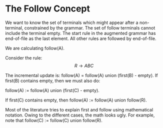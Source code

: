 # The Follow Concept

We want to know the set of terminals which might appear after a
non-terminal, constrained by the grammar.  The set of follow terminals
cannot include the terminal empty.  The start rule in the augmented
grammar has end-of-file as the last element.  All other rules are
followed by end-of-file.

We are calculating follow(A).

Consider the rule:
$$R \rightarrow A B C$$

The incremental update is: follow(A) = follow(A) union (first(B) -
empty).  If first(B) contains empty, then we must also do:

follow(A) := follow(A) union (first(C) - empty).

If first(C) contains empty, then follow(A) := follow(A) union follow(R).

Most of the literature tries to explain first and follow using
mathematical notation.  Owing to the different cases, the math looks
ugly.  For example, note that follow(C) := follow(C) union follow(R).
